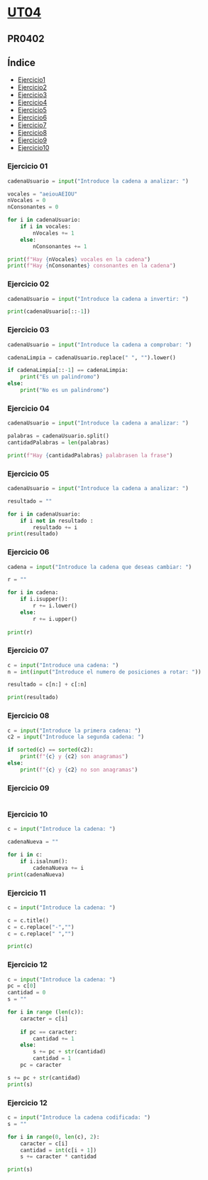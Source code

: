 # [UT04](../../ut04/)

## PR0402

## Índice
- [Ejercicio1](./index.md/#ejercicio-01)
- [Ejercicio2](./index.md/#ejercicio-02)
- [Ejercicio3](./index.md/#ejercicio-03)
- [Ejercicio4](./index.md/#ejercicio-04)
- [Ejercicio5](./index.md/#ejercicio-05)
- [Ejercicio6](./index.md/#ejercicio-06)
- [Ejercicio7](./index.md/#ejercicio-07)
- [Ejercicio8](./index.md/#ejercicio-08)
- [Ejercicio9](./index.md/#ejercicio-09)
- [Ejercicio10](./index.md/#ejercicio-10)

### Ejercicio 01

```python
cadenaUsuario = input("Introduce la cadena a analizar: ")

vocales = "aeiouAEIOU"
nVocales = 0
nConsonantes = 0

for i in cadenaUsuario:
    if i in vocales:
        nVocales += 1
    else:
        nConsonantes += 1

print(f"Hay {nVocales} vocales en la cadena")
print(f"Hay {nConsonantes} consonantes en la cadena")
```

### Ejercicio 02

```python
cadenaUsuario = input("Introduce la cadena a invertir: ")

print(cadenaUsuario[::-1])
```

### Ejercicio 03

```python
cadenaUsuario = input("Introduce la cadena a comprobar: ")

cadenaLimpia = cadenaUsuario.replace(" ", "").lower()

if cadenaLimpia[::-1] == cadenaLimpia:
    print("Es un palindromo")
else:
    print("No es un palindromo")
```

### Ejercicio 04

```python
cadenaUsuario = input("Introduce la cadena a analizar: ")

palabras = cadenaUsuario.split()
cantidadPalabras = len(palabras)

print(f"Hay {cantidadPalabras} palabrasen la frase")
```

### Ejercicio 05
```python
cadenaUsuario = input("Introduce la cadena a analizar: ")

resultado = ""

for i in cadenaUsuario:
    if i not in resultado :
        resultado += i
print(resultado)
```
### Ejercicio 06
```python
cadena = input("Introduce la cadena que deseas cambiar: ")

r = ""

for i in cadena:
    if i.isupper():
        r += i.lower()
    else:
        r += i.upper()
               
print(r)
```
### Ejercicio 07
```python
c = input("Introduce una cadena: ")
n = int(input("Introduce el numero de posiciones a rotar: "))

resultado = c[n:] + c[:n]

print(resultado)
```
### Ejercicio 08
```python
c = input("Introduce la primera cadena: ")
c2 = input("Introduce la segunda cadena: ")

if sorted(c) == sorted(c2):
    print(f"{c} y {c2} son anagramas")
else:
    print(f"{c} y {c2} no son anagramas")
```
### Ejercicio 09
```python

```
### Ejercicio 10
```python
c = input("Introduce la cadena: ")

cadenaNueva = ""

for i in c:
    if i.isalnum():
        cadenaNueva += i
print(cadenaNueva)
```
### Ejercicio 11
```python
c = input("Introduce la cadena: ")

c = c.title()
c = c.replace("-","")
c = c.replace(" ","")

print(c)
```
### Ejercicio 12
```python
c = input("Introduce la cadena: ")
pc = c[0]
cantidad = 0
s = ""

for i in range (len(c)):
    caracter = c[i]
    
    if pc == caracter:
        cantidad += 1
    else:
        s += pc + str(cantidad)
        cantidad = 1
    pc = caracter

s += pc + str(cantidad)
print(s)
```
### Ejercicio 12
```python
c = input("Introduce la cadena codificada: ")
s = ""

for i in range(0, len(c), 2):
    caracter = c[i]
    cantidad = int(c[i + 1])
    s += caracter * cantidad

print(s)
```

